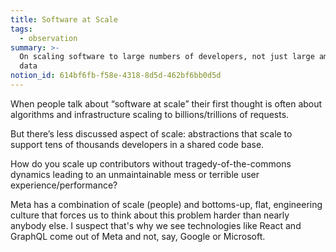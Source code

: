 ```yaml
---
title: Software at Scale
tags:
  - observation
summary: >-
  On scaling software to large numbers of developers, not just large amounts of
  data
notion_id: 614bf6fb-f58e-4318-8d5d-462bf6bb0d5d
---
```

When people talk about “software at scale” their first thought is often about algorithms and infrastructure scaling to billions/trillions of requests.

But there’s less discussed aspect of scale: abstractions that scale to support tens of thousands developers in a shared code base.

How do you scale up contributors without tragedy-of-the-commons dynamics leading to an unmaintainable mess or terrible user experience/performance?

Meta has a combination of scale (people) and bottoms-up, flat, engineering culture that forces us to think about this problem harder than nearly anybody else. I suspect that's why we see technologies like React and GraphQL come out of Meta and not, say, Google or Microsoft.
